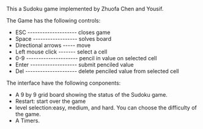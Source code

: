 This a Sudoku game implemented by Zhuofa Chen and Yousif. 

The Game has the following controls:
 - ESC -------------------- closes game
 - Space ------------------ solves board
 - Directional arrows ----- move
 - Left mouse click ------- select a cell
 - 0-9 --------------------- pencil in value on selected cell
 - Enter ------------------- submit penciled value
 - Del --------------------- delete penciled value from selected cell 
 
The interface have the following conponents:
 - A 9 by 9 grid board showing the status of the Sudoku game.
 - Restart: start over the game
 - level selection:easy, medium, and hard. You can choose the difficulty of the game. 
 - A Timers. 

 
  
 
 
